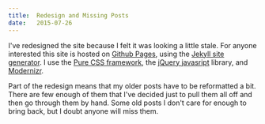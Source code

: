 ```yaml
---
title:  Redesign and Missing Posts
date:   2015-07-26
---
```


I've redesigned the site because I felt it was looking a little stale. For anyone interested this site is hosted on [Github Pages], using the [Jekyll site generator][jekyll]. I use the [Pure CSS framework][pure], the [jQuery javasript][jquery] library, and [Modernizr].

Part of the redesign means that my older posts have to be reformatted a bit. There are few enough of them that I've decided just to pull them all off and then go through them by hand. Some old posts I don't care for enough to bring back, but I doubt anyone will miss them.

[Github Pages]: https://pages.github.com/
[jekyll]: http://jekyllrb.com/
[pure]: http://purecss.io/
[jQuery]: https://jquery.com/
[Modernizr]: http://modernizr.com/
